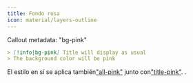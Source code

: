 ```yaml
---
title: Fondo rosa
icon: material/layers-outline
---
```


Callout metadata: "bg-pink"

```md
> [!info|bg-pink] Title will display as usual
> The background color will be pink
```

El estilo en sí se aplica también["all-pink"](../combined-styling/page-6.md)
junto con["title-pink"](../title-styling/page-6.md).
.

